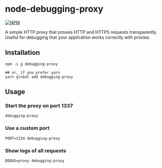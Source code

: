 node-debugging-proxy
===

[![NPM](https://nodei.co/npm/debugging-proxy.svg?downloads=true)](https://npmjs.org/package/debugging-proxy)

A simple HTTP proxy that proxies HTTP and HTTPS requests transparently. Useful for debugging that your application works correctly with proxies.

## Installation
```
npm -i g debugging-proxy

## or, if you prefer yarn
yarn global add debugging-proxy
```

## Usage

### Start the proxy on port 1337
```
debugging-proxy
```

### Use a custom port
```
PORT=1234 debugging-proxy
```

### Show logs of all requests
```
DEBUG=proxy debugging-proxy
```

